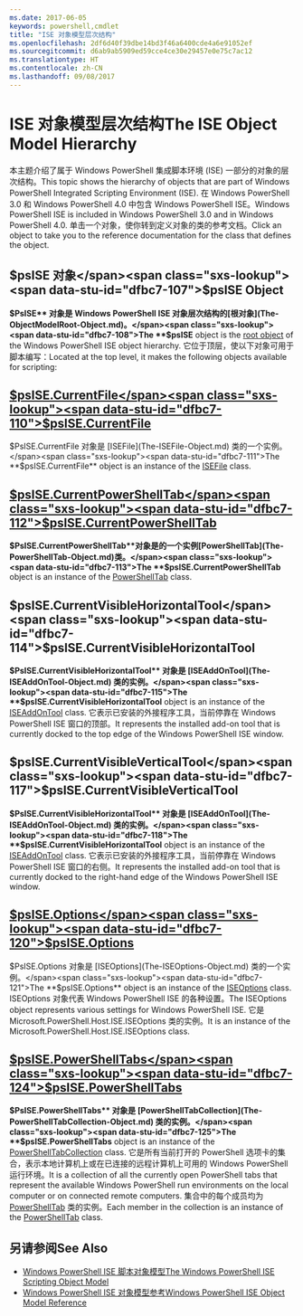 ```yaml
---
ms.date: 2017-06-05
keywords: powershell,cmdlet
title: "ISE 对象模型层次结构"
ms.openlocfilehash: 2df6d40f39dbe14bd3f46a6400cde4a6e91052ef
ms.sourcegitcommit: d6ab9ab5909ed59cce4ce30e29457e0e75c7ac12
ms.translationtype: HT
ms.contentlocale: zh-CN
ms.lasthandoff: 09/08/2017
---
```

# <a name="the-ise-object-model-hierarchy"></a><span data-ttu-id="dfbc7-103">ISE 对象模型层次结构</span><span class="sxs-lookup"><span data-stu-id="dfbc7-103">The ISE Object Model Hierarchy</span></span>
<span data-ttu-id="dfbc7-104">本主题介绍了属于 Windows PowerShell 集成脚本环境 (ISE) 一部分的对象的层次结构。</span><span class="sxs-lookup"><span data-stu-id="dfbc7-104">This topic shows the hierarchy of objects that are part of Windows PowerShell Integrated Scripting Environment (ISE).</span></span> <span data-ttu-id="dfbc7-105">在 Windows PowerShell 3.0 和 Windows PowerShell 4.0 中包含 Windows PowerShell ISE。</span><span class="sxs-lookup"><span data-stu-id="dfbc7-105">Windows PowerShell ISE is included in Windows PowerShell 3.0 and in Windows PowerShell 4.0.</span></span> <span data-ttu-id="dfbc7-106">单击一个对象，使你转到定义对象的类的参考文档。</span><span class="sxs-lookup"><span data-stu-id="dfbc7-106">Click an object to take you to the reference documentation for the class that defines the object.</span></span>

## <a name="psise-object"></a><span data-ttu-id="dfbc7-107">$psISE 对象</span><span class="sxs-lookup"><span data-stu-id="dfbc7-107">$psISE Object</span></span>

<span data-ttu-id="dfbc7-108">**$PsISE** 对象是 Windows PowerShell ISE 对象层次结构的[根对象](The-ObjectModelRoot-Object.md)。</span><span class="sxs-lookup"><span data-stu-id="dfbc7-108">The **$psISE** object is the [root object](The-ObjectModelRoot-Object.md) of the Windows PowerShell ISE object hierarchy.</span></span>
<span data-ttu-id="dfbc7-109">它位于顶层，使以下对象可用于脚本编写：</span><span class="sxs-lookup"><span data-stu-id="dfbc7-109">Located at the top level, it makes the following objects available for scripting:</span></span>

## <a name="psisecurrentfilethe-isefile-objectmd"></a>[<span data-ttu-id="dfbc7-110">$psISE.CurrentFile</span><span class="sxs-lookup"><span data-stu-id="dfbc7-110">$psISE.CurrentFile</span></span>](The-ISEFile-Object.md)

<span data-ttu-id="dfbc7-111">$PsISE.CurrentFile 对象是 [ISEFile](The-ISEFile-Object.md) 类的一个实例。</span><span class="sxs-lookup"><span data-stu-id="dfbc7-111">The **$psISE.CurrentFile** object is an instance of the [ISEFile](The-ISEFile-Object.md) class.</span></span>

## <a name="psisecurrentpowershelltabthe-powershelltab-objectmd"></a>[<span data-ttu-id="dfbc7-112">$psISE.CurrentPowerShellTab</span><span class="sxs-lookup"><span data-stu-id="dfbc7-112">$psISE.CurrentPowerShellTab</span></span>](The-PowerShellTab-Object.md)

<span data-ttu-id="dfbc7-113">**$PsISE.CurrentPowerShellTab**对象是的一个实例[PowerShellTab](The-PowerShellTab-Object.md)类。</span><span class="sxs-lookup"><span data-stu-id="dfbc7-113">The **$psISE.CurrentPowerShellTab** object is an instance of the [PowerShellTab](The-PowerShellTab-Object.md) class.</span></span>

## <a name="psisecurrentvisiblehorizontaltool"></a><span data-ttu-id="dfbc7-114">$psISE.CurrentVisibleHorizontalTool</span><span class="sxs-lookup"><span data-stu-id="dfbc7-114">$psISE.CurrentVisibleHorizontalTool</span></span>

<span data-ttu-id="dfbc7-115">**$PsISE.CurrentVisibleHorizontalTool** 对象是 [ISEAddOnTool](The-ISEAddOnTool-Object.md) 类的实例。</span><span class="sxs-lookup"><span data-stu-id="dfbc7-115">The **$psISE.CurrentVisibleHorizontalTool** object is an instance of the [ISEAddOnTool](The-ISEAddOnTool-Object.md) class.</span></span>
<span data-ttu-id="dfbc7-116">它表示已安装的外接程序工具，当前停靠在 Windows PowerShell ISE 窗口的顶部。</span><span class="sxs-lookup"><span data-stu-id="dfbc7-116">It represents the installed add-on tool that is currently docked to the top edge of the Windows PowerShell ISE window.</span></span>

## <a name="psisecurrentvisibleverticaltool"></a><span data-ttu-id="dfbc7-117">$psISE.CurrentVisibleVerticalTool</span><span class="sxs-lookup"><span data-stu-id="dfbc7-117">$psISE.CurrentVisibleVerticalTool</span></span>

<span data-ttu-id="dfbc7-118">**$PsISE.CurrentVisibleHorizontalTool** 对象是 [ISEAddOnTool](The-ISEAddOnTool-Object.md) 类的实例。</span><span class="sxs-lookup"><span data-stu-id="dfbc7-118">The **$psISE.CurrentVisibleHorizontalTool** object is an instance of the [ISEAddOnTool](The-ISEAddOnTool-Object.md) class.</span></span>
<span data-ttu-id="dfbc7-119">它表示已安装的外接程序工具，当前停靠在 Windows PowerShell ISE 窗口的右侧。</span><span class="sxs-lookup"><span data-stu-id="dfbc7-119">It represents the installed add-on tool that is currently docked to the right-hand edge of the Windows PowerShell ISE window.</span></span>

## <a name="psiseoptionsthe-iseoptions-objectmd"></a>[<span data-ttu-id="dfbc7-120">$psISE.Options</span><span class="sxs-lookup"><span data-stu-id="dfbc7-120">$psISE.Options</span></span>](The-ISEOptions-Object.md)

<span data-ttu-id="dfbc7-121">$PsISE.Options 对象是 [ISEOptions](The-ISEOptions-Object.md) 类的一个实例。</span><span class="sxs-lookup"><span data-stu-id="dfbc7-121">The **$psISE.Options** object is an instance of the [ISEOptions](The-ISEOptions-Object.md) class.</span></span>
<span data-ttu-id="dfbc7-122">ISEOptions 对象代表 Windows PowerShell ISE 的各种设置。</span><span class="sxs-lookup"><span data-stu-id="dfbc7-122">The ISEOptions object represents various settings for Windows PowerShell ISE.</span></span>
<span data-ttu-id="dfbc7-123">它是 Microsoft.PowerShell.Host.ISE.ISEOptions 类的实例。</span><span class="sxs-lookup"><span data-stu-id="dfbc7-123">It is an instance of the Microsoft.PowerShell.Host.ISE.ISEOptions class.</span></span>

## <a name="psisepowershelltabsthe-powershelltabcollection-objectmd"></a>[<span data-ttu-id="dfbc7-124">$psISE.PowerShellTabs</span><span class="sxs-lookup"><span data-stu-id="dfbc7-124">$psISE.PowerShellTabs</span></span>](The-PowerShellTabCollection-Object.md)

<span data-ttu-id="dfbc7-125">**$PsISE.PowerShellTabs** 对象是 [PowerShellTabCollection](The-PowerShellTabCollection-Object.md) 类的实例。</span><span class="sxs-lookup"><span data-stu-id="dfbc7-125">The **$psISE.PowerShellTabs** object is an instance of the [PowerShellTabCollection](The-PowerShellTabCollection-Object.md) class.</span></span>
<span data-ttu-id="dfbc7-126">它是所有当前打开的 PowerShell 选项卡的集合，表示本地计算机上或在已连接的远程计算机上可用的 Windows PowerShell 运行环境。</span><span class="sxs-lookup"><span data-stu-id="dfbc7-126">It is a collection of all the currently open PowerShell tabs that represent the available Windows PowerShell run environments on the local computer or on connected remote computers.</span></span> <span data-ttu-id="dfbc7-127">集合中的每个成员均为 [PowerShellTab](The-PowerShellTab-Object.md) 类的实例。</span><span class="sxs-lookup"><span data-stu-id="dfbc7-127">Each member in the collection is an instance of the [PowerShellTab](The-PowerShellTab-Object.md) class.</span></span>

## <a name="see-also"></a><span data-ttu-id="dfbc7-128">另请参阅</span><span class="sxs-lookup"><span data-stu-id="dfbc7-128">See Also</span></span>
- [<span data-ttu-id="dfbc7-129">Windows PowerShell ISE 脚本对象模型</span><span class="sxs-lookup"><span data-stu-id="dfbc7-129">The Windows PowerShell ISE Scripting Object Model</span></span>](The-Windows-PowerShell-ISE-Scripting-Object-Model.md)
- [<span data-ttu-id="dfbc7-130">Windows PowerShell ISE 对象模型参考</span><span class="sxs-lookup"><span data-stu-id="dfbc7-130">Windows PowerShell ISE Object Model Reference</span></span>](Windows-PowerShell-ISE-Object-Model-Reference.md)

